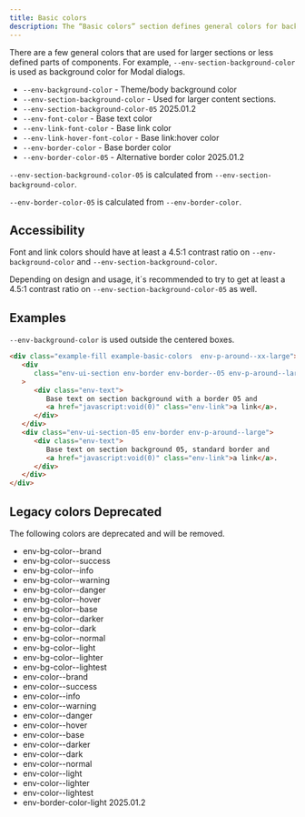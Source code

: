 ```yaml
---
title: Basic colors
description: The “Basic colors” section defines general colors for backgrounds, text, links, and borders.
---
```


There are a few general colors that are used for
larger sections or less defined parts of components.
For example, `--env-section-background-color`
is used as background color for Modal dialogs.

-  `--env-background-color` - Theme/body background color
-  `--env-section-background-color` - Used for larger content sections.
-  `--env-section-background-color-05` <span class="env-badge env-badge--info">2025.01.2</span>
-  `--env-font-color` - Base text color
-  `--env-link-font-color` - Base link color
-  `--env-link-hover-font-color` - Base link:hover color
-  `--env-border-color` - Base border color
-  `--env-border-color-05` - Alternative border color <span class="env-badge env-badge--info">2025.01.2</span>

`--env-section-background-color-05` is calculated from `--env-section-background-color`.

`--env-border-color-05` is calculated from `--env-border-color`.

## Accessibility

Font and link colors should have at least a 4.5:1 contrast ratio on `--env-background-color` and `--env-section-background-color`.

Depending on design and usage, it´s recommended to try to get at least a 4.5:1 contrast ratio on `--env-section-background-color-05` as well.

## Examples

`--env-background-color` is used outside the centered boxes.

```html
<div class="example-fill example-basic-colors  env-p-around--xx-large">
   <div
      class="env-ui-section env-border env-border--05 env-p-around--large env-m-bottom--large"
   >
      <div class="env-text">
         Base text on section background with a border 05 and
         <a href="javascript:void(0)" class="env-link">a link</a>.
      </div>
   </div>
   <div class="env-ui-section-05 env-border env-p-around--large">
      <div class="env-text">
         Base text on section background 05, standard border and
         <a href="javascript:void(0)" class="env-link">a link</a>.
      </div>
   </div>
</div>
```

## Legacy colors <span class="doc-badge doc-badge--danger">Deprecated</span>

The following colors are deprecated and will be removed.

-  env-bg-color--brand
-  env-bg-color--success
-  env-bg-color--info
-  env-bg-color--warning
-  env-bg-color--danger
-  env-bg-color--hover
-  env-bg-color--base
-  env-bg-color--darker
-  env-bg-color--dark
-  env-bg-color--normal
-  env-bg-color--light
-  env-bg-color--lighter
-  env-bg-color--lightest
-  env-color--brand
-  env-color--success
-  env-color--info
-  env-color--warning
-  env-color--danger
-  env-color--hover
-  env-color--base
-  env-color--darker
-  env-color--dark
-  env-color--normal
-  env-color--light
-  env-color--lighter
-  env-color--lightest
-  env-border-color-light <span class="doc-badge doc-badge--danger">2025.01.2</span>

